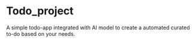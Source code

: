 # Todo_project

A simple todo-app integrated with AI model to create a automated curated to-do based on your needs.
